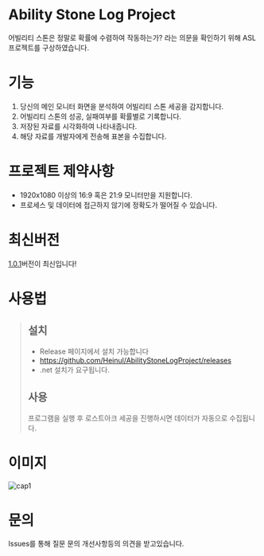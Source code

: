 # Ability Stone Log Project
어빌리티 스톤은 정말로 확률에 수렴하여 작동하는가? 라는 의문을 확인하기 위해 ASL 프로젝트를 구상하였습니다.

# 기능
1. 당신의 메인 모니터 화면을 분석하여 어빌리티 스톤 세공을 감지합니다.
2. 어빌리티 스톤의 성공, 실패여부를 확률별로 기록합니다.
3. 저장된 자료를 시각화하여 나타내줍니다.
4. 해당 자료를 개발자에게 전송해 표본을 수집합니다.

# 프로젝트 제약사항
+ 1920x1080 이상의 16:9 혹은 21:9 모니터만을 지원합니다.
+ 프로세스 및 데이터에 접근하지 않기에 정확도가 떨어질 수 있습니다.

# 최신버전
 [1.0.1](https://github.com/Heinul/AbilityStoneLogProject/releases/tag/Ver.1.01)버전이 최신입니다!

# 사용법

>## 설치
>+ Release 페이지에서 설치 가능합니다
>+ https://github.com/Heinul/AbilityStoneLogProject/releases
>+ .net 설치가 요구됩니다.
>
>## 사용
>프로그램을 실행 후 로스트아크 세공을 진행하시면 데이터가 자동으로 수집됩니다.

# 이미지
![cap1](https://user-images.githubusercontent.com/100503773/158368192-f9ea4b28-18dd-4c17-858b-6006c8f72800.png)

# 문의
Issues를 통해 질문 문의 개선사항등의 의견을 받고있습니다.

